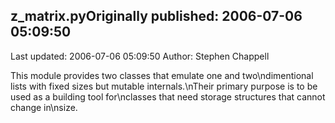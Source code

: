 ## z_matrix.pyOriginally published: 2006-07-06 05:09:50 
Last updated: 2006-07-06 05:09:50 
Author: Stephen Chappell 
 
This module provides two classes that emulate one and two\ndimentional lists with fixed sizes but mutable internals.\nTheir primary purpose is to be used as a building tool for\nclasses that need storage structures that cannot change in\nsize.